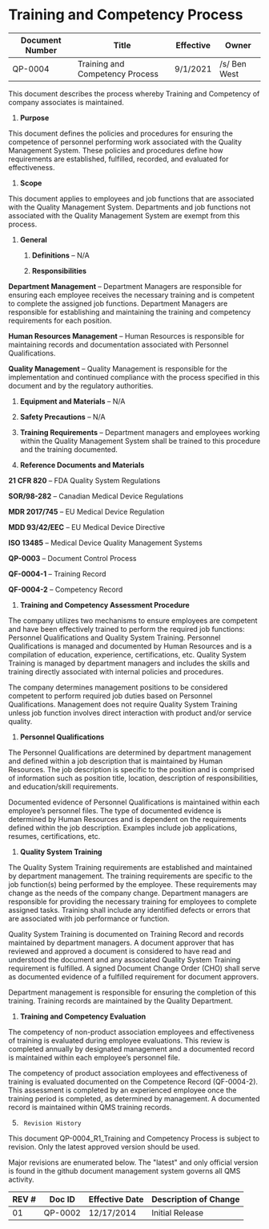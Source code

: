 # Training and Competency Process

Document Number|Title|Effective|Owner
---------------|-------------------------------------|----|-----
QP-0004|Training and Competency Process|9/1/2021|/s/ Ben West


This document describes the process whereby Training and Competency of company associates is maintained.


1.  **Purpose**

This document defines the policies and procedures for ensuring the
competence of personnel performing work associated with the Quality
Management System. These policies and procedures define how
requirements are established, fulfilled, recorded, and evaluated for
effectiveness.

1.  **Scope**

This document applies to employees and job functions that are
associated with the Quality Management System. Departments and job
functions not associated with the Quality Management System are exempt
from this process.

1.  **General**

    1.  **Definitions** – N/A

    2.  **Responsibilities**

**Department Management** – Department Managers are responsible for
ensuring each employee receives the necessary training and is
competent to complete the assigned job functions. Department Managers
are responsible for establishing and maintaining the training and
competency requirements for each position.

**Human Resources Management** – Human Resources is responsible for
maintaining records and documentation associated with Personnel
Qualifications.

**Quality Management** – Quality Management is responsible for the
implementation and continued compliance with the process specified in
this document and by the regulatory authorities.

1.  **Equipment and Materials** – N/A

2.  **Safety Precautions** – N/A

3.  **Training Requirements** – Department managers and employees
    working within the Quality Management System shall be trained to
    this procedure and the training documented.

4.  **Reference Documents and Materials**

**21 CFR 820** – FDA Quality System Regulations

**SOR/98-282** – Canadian Medical Device Regulations

**MDR 2017/745** – EU Medical Device Regulation

**MDD 93/42/EEC** – EU Medical Device Directive

**ISO 13485** – Medical Device Quality Management Systems

**QP-0003** – Document Control Process

**QF-0004-1** – Training Record

**QF-0004-2** – Competency Record

1.  **Training and Competency Assessment Procedure**

The company utilizes two mechanisms to ensure employees are competent
and have been effectively trained to perform the required job
functions: Personnel Qualifications and Quality System Training.
Personnel Qualifications is managed and documented by Human Resources
and is a compilation of education, experience, certifications, etc.
Quality System Training is managed by department managers and includes
the skills and training directly associated with internal policies and
procedures.
>
The company determines management positions to be considered competent
to perform required job duties based on Personnel Qualifications.
Management does not require Quality System Training unless job
function involves direct interaction with product and/or service
quality.

1.  **Personnel Qualifications**

The Personnel Qualifications are determined by department management
and defined within a job description that is maintained by Human
Resources. The job description is specific to the position and is
comprised of information such as position title, location, description
of responsibilities, and education/skill requirements.
>
Documented evidence of Personnel Qualifications is maintained within
each employee’s personnel files. The type of documented evidence is
determined by Human Resources and is dependent on the requirements
defined within the job description. Examples include job applications,
resumes, certifications, etc.

1.  **Quality System Training**

The Quality System Training requirements are established and
maintained by department management. The training requirements are
specific to the job function(s) being performed by the employee. These
requirements may change as the needs of the company change. Department
managers are responsible for providing the necessary training for
employees to complete assigned tasks. Training shall include any
identified defects or errors that are associated with job performance
or function.

Quality System Training is documented on Training Record and records
maintained by department managers. A document approver that has
reviewed and approved a document is considered to have read and
understood the document and any associated Quality System Training
requirement is fulfilled. A signed Document Change Order (CHO) shall
serve as documented evidence of a fulfilled requirement for document
approvers.

Department management is responsible for ensuring the completion of
this training. Training records are maintained by the Quality
Department.

1.  **Training and Competency Evaluation**

The competency of non-product association employees and effectiveness
of training is evaluated during employee evaluations. This review is
completed annually by designated management and a documented record is
maintained within each employee’s personnel file.
>
The competency of product association employees and effectiveness of
training is evaluated documented on the Competence Record (QF-0004-2).
This assessment is completed by an experienced employee once the
training period is completed, as determined by management. A
documented record is maintained within QMS training records.

5.      Revision History

This document  QP-0004_R1_Training and Competency Process
is subject to revision. Only the latest approved version should be used.

Major revisions are enumerated below.
The "latest" and only official version is found in the github document management system governs all QMS activity.

REV #|Doc ID|Effective Date|Description of Change
-----|------|--------------|---------------------
01   | QP-0002|12/17/2014|Initial Release



